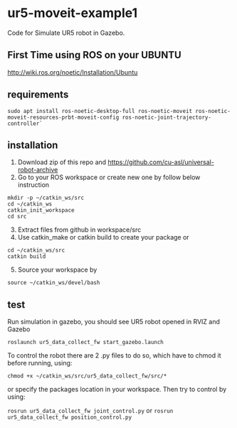 # ur5-moveit-example1

Code for Simulate UR5 robot in Gazebo. 
## First Time using ROS on your UBUNTU
http://wiki.ros.org/noetic/Installation/Ubuntu

## requirements
```
sudo apt install ros-noetic-desktop-full ros-noetic-moveit ros-noetic-moveit-resources-prbt-moveit-config ros-noetic-joint-trajectory-controller`
```

## installation
1. Download zip of this repo and https://github.com/cu-asl/universal-robot-archive
2. Go to your ROS workspace or create new one by follow below instruction
```
mkdir -p ~/catkin_ws/src
cd ~/catkin_ws
catkin_init_workspace
cd src
```
3. Extract files from github in workspace/src
4. Use catkin_make or catkin build to create your package or
```
cd ~/catkin_ws/src
catkin build
```
5. Source your workspace by
```
source ~/catkin_ws/devel/bash
```

## test
Run simulation in gazebo, you should see UR5 robot opened in RVIZ and Gazebo

`roslaunch ur5_data_collect_fw start_gazebo.launch`

To control the robot there are 2 .py files to do so, which have to chmod it before running, using:

`chmod +x ~/catkin_ws/src/ur5_data_collect_fw/src/*`

or specify the packages location in your workspace. Then try to control by using:

`rosrun ur5_data_collect_fw joint_control.py` or 
`rosrun ur5_data_collect_fw position_control.py`
